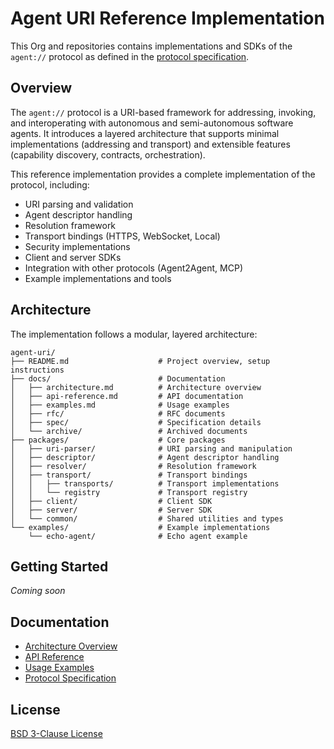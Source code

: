 # Agent URI Reference Implementation

This Org and repositories contains implementations and SDKs of the `agent://` protocol as defined in the [protocol specification](https://github.com/agent-uri/agent-uri/tree/main/docs/rfc/draft-narvaneni-agent-uri-01.md).

## Overview

The `agent://` protocol is a URI-based framework for addressing, invoking, and interoperating with autonomous and semi-autonomous software agents. It introduces a layered architecture that supports minimal implementations (addressing and transport) and extensible features (capability discovery, contracts, orchestration).

This reference implementation provides a complete implementation of the protocol, including:

- URI parsing and validation
- Agent descriptor handling
- Resolution framework
- Transport bindings (HTTPS, WebSocket, Local)
- Security implementations
- Client and server SDKs
- Integration with other protocols (Agent2Agent, MCP)
- Example implementations and tools

## Architecture

The implementation follows a modular, layered architecture:

```
agent-uri/
├── README.md                    # Project overview, setup instructions
├── docs/                        # Documentation
│   ├── architecture.md          # Architecture overview
│   ├── api-reference.md         # API documentation
│   ├── examples.md              # Usage examples
│   ├── rfc/                     # RFC documents
│   ├── spec/                    # Specification details
│   └── archive/                 # Archived documents
├── packages/                    # Core packages
│   ├── uri-parser/              # URI parsing and manipulation
│   ├── descriptor/              # Agent descriptor handling
│   ├── resolver/                # Resolution framework
│   ├── transport/               # Transport bindings
│   │   ├── transports/          # Transport implementations
│   │   └── registry             # Transport registry
│   ├── client/                  # Client SDK
│   ├── server/                  # Server SDK
│   └── common/                  # Shared utilities and types
└── examples/                    # Example implementations
    └── echo-agent/              # Echo agent example
```

## Getting Started

*Coming soon*

## Documentation

- [Architecture Overview](https://github.com/agent-uri/agent-uri/tree/main/docs/architecture.md)
- [API Reference](https://github.com/agent-uri/agent-uri/tree/main/docs/api-reference.md)
- [Usage Examples](https://github.com/agent-uri/agent-uri/tree/main/docs/examples.md)
- [Protocol Specification](https://github.com/agent-uri/agent-uri/tree/main/docs/rfc/draft-narvaneni-agent-uri-01.md)

## License

[BSD 3-Clause License](./LICENSE)
